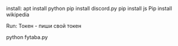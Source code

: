 install:
apt install python
pip install discord.py
pip install js
Pip install wikipedia

Run:
Токен - пиши свой токен

python fytaba.py

